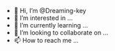 - 👋 Hi, I’m @Dreaming-key
- 👀 I’m interested in ...
- 🌱 I’m currently learning ...
- 💞️ I’m looking to collaborate on ...
- 📫 How to reach me ...

<!---
Dreaming-key/Dreaming-key is a ✨ special ✨ repository because its `README.md` (this file) appears on your GitHub profile.
You can click the Preview link to take a look at your changes.
--->
